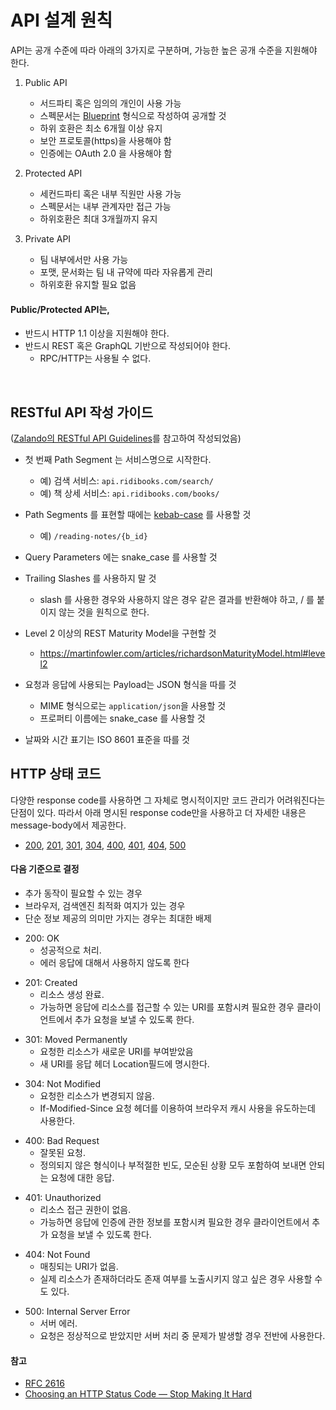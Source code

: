 # API 설계 원칙

API는 공개 수준에 따라 아래의 3가지로 구분하며, 가능한 높은 공개 수준을 지원해야 한다.

1. Public API

   - 서드파티 혹은 임의의 개인이 사용 가능
   - 스펙문서는 [Blueprint](https://github.com/apiaryio/api-blueprint/blob/master/API%20Blueprint%20Specification.md) 형식으로 작성하여 공개할 것
   - 하위 호환은 최소 6개월 이상 유지
   - 보안 프로토콜(https)을 사용해야 함
   - 인증에는 OAuth 2.0 을 사용해야 함
     

2. Protected API

   - 세컨드파티 혹은 내부 직원만 사용 가능
   - 스펙문서는 내부 관계자만 접근 가능
   - 하위호환은 최대 3개월까지 유지
     

3. Private API

   - 팀 내부에서만 사용 가능
   - 포맷, 문서화는 팀 내 규약에 따라 자유롭게 관리
   - 하위호환 유지할 필요 없음



#### Public/Protected API는,

- 반드시 HTTP 1.1 이상을 지원해야 한다.
- 반드시 REST 혹은 GraphQL 기반으로 작성되어야 한다.
   - RPC/HTTP는 사용될 수 없다.


<br>

## RESTful API 작성 가이드
([Zalando의 RESTful API Guidelines](http://zalando.github.io/restful-api-guidelines/)를 참고하여 작성되었음)

- 첫 번째 Path Segment 는 서비스명으로 시작한다.
   - 예) 검색 서비스: ```api.ridibooks.com/search/```
   - 예) 책 상세 서비스: ```api.ridibooks.com/books/```
 
- Path Segments 를 표현할 때에는 [kebab-case](https://en.wikipedia.org/wiki/Letter_case#Special_case_styles) 를 사용할 것
   - 예) ```/reading-notes/{b_id}```
   
- Query Parameters 에는 snake_case 를 사용할 것
 
- Trailing Slashes 를 사용하지 말 것
   - slash 를 사용한 경우와 사용하지 않은 경우 같은 결과를 반환해야 하고, / 를 붙이지 않는 것을 원칙으로 한다.
   
- Level 2 이상의 REST Maturity Model을 구현할 것
   - https://martinfowler.com/articles/richardsonMaturityModel.html#level2

- 요청과 응답에 사용되는 Payload는 JSON 형식을 따를 것
   - MIME 형식으로는 ```application/json```을 사용할 것
   - 프로퍼티 이름에는 snake_case 를 사용할 것
    
- 날짜와 시간 표기는 ISO 8601 표준을 따를 것


## HTTP 상태 코드
다양한 response code를 사용하면 그 자체로 명시적이지만 코드 관리가 어려워진다는 단점이 있다.
따라서 아래 명시된 response code만을 사용하고 더 자세한 내용은 message-body에서 제공한다.

- [200](#200), [201](#201), [301](#301), [304](#304), [400](#400), [401](#401), [404](#404), [500](#500)

#### 다음 기준으로 결정

- 추가 동작이 필요할 수 있는 경우
- 브라우저, 검색엔진 최적화 여지가 있는 경우
- 단순 정보 제공의 의미만 가지는 경우는 최대한 배제

<a name="200"></a>
+ 200: OK
  - 성공적으로 처리.
  - 에러 응답에 대해서 사용하지 않도록 한다

<a name="201"></a>
+ 201: Created
  - 리소스 생성 완료.
  - 가능하면 응답에 리소스를 접근할 수 있는 URI를 포함시켜 필요한 경우 클라이언트에서 추가 요청을 보낼 수 있도록 한다.

<a name="301"></a>
+ 301: Moved Permanently
  - 요청한 리소스가 새로운 URI를 부여받았음
  - 새 URI를 응답 헤더 Location필드에 명시한다.

<a name="304"></a>
+ 304: Not Modified
  - 요청한 리소스가 변경되지 않음.
  - If-Modified-Since 요청 헤더를 이용하여 브라우저 캐시 사용을 유도하는데 사용한다.

<a name="400"></a>    
+ 400: Bad Request
  - 잘못된 요청.
  - 정의되지 않은 형식이나 부적절한 빈도, 모순된 상황 모두 포함하여 보내면 안되는 요청에 대한 응답.

<a name="401"></a>
+ 401: Unauthorized
  - 리소스 접근 권한이 없음.
  - 가능하면 응답에 인증에 관한 정보를 포함시켜 필요한 경우 클라이언트에서 추가 요청을 보낼 수 있도록 한다.

<a name="404"></a>
+ 404: Not Found
  - 매칭되는 URI가 없음.
  - 실제 리소스가 존재하더라도 존재 여부를 노출시키지 않고 싶은 경우 사용할 수도 있다.

<a name="500"></a>
+ 500: Internal Server Error
  - 서버 에러.
  - 요청은 정상적으로 받았지만 서버 처리 중 문제가 발생할 경우 전반에 사용한다.
    
#### 참고
  - [RFC 2616](https://www.w3.org/Protocols/rfc2616/rfc2616.html/)
  - [Choosing an HTTP Status Code — Stop Making It Hard](http://racksburg.com/choosing-an-http-status-code/)


